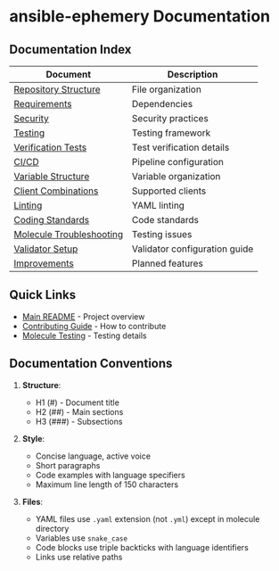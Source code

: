 # ansible-ephemery Documentation

## Documentation Index

| Document | Description |
|----------|-------------|
| [Repository Structure](REPOSITORY_STRUCTURE.md) | File organization |
| [Requirements](REQUIREMENTS.md) | Dependencies |
| [Security](SECURITY.md) | Security practices |
| [Testing](TESTING.md) | Testing framework |
| [Verification Tests](VERIFICATION_TESTS.md) | Test verification details |
| [CI/CD](CI_CD.md) | Pipeline configuration |
| [Variable Structure](VARIABLE_STRUCTURE.md) | Variable organization |
| [Client Combinations](CLIENT_COMBINATIONS.md) | Supported clients |
| [Linting](LINTING.md) | YAML linting |
| [Coding Standards](CODING_STANDARDS.md) | Code standards |
| [Molecule Troubleshooting](MOLECULE_TROUBLESHOOTING.md) | Testing issues |
| [Validator Setup](VALIDATOR_SETUP.md) | Validator configuration guide |
| [Improvements](IMPROVEMENTS.md) | Planned features |

## Quick Links

- [Main README](../README.md) - Project overview
- [Contributing Guide](../CONTRIBUTING.md) - How to contribute
- [Molecule Testing](../molecule/README.md) - Testing details

## Documentation Conventions

1. **Structure**:
   - H1 (#) - Document title
   - H2 (##) - Main sections
   - H3 (###) - Subsections

2. **Style**:
   - Concise language, active voice
   - Short paragraphs
   - Code examples with language specifiers
   - Maximum line length of 150 characters

3. **Files**:
   - YAML files use `.yaml` extension (not `.yml`) except in molecule directory
   - Variables use `snake_case`
   - Code blocks use triple backticks with language identifiers
   - Links use relative paths
